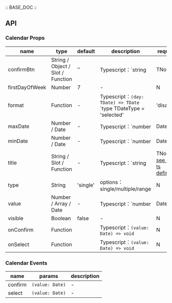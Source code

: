 :: BASE_DOC ::

## API
### Calendar Props

name | type | default | description | required
-- | -- | -- | -- | --
confirmBtn | String / Object / Slot / Function | '' | Typescript：`string | TNode | ButtonProps | null`，[Button API Documents](./button?tab=api)。[see more ts definition](https://github.com/Tencent/tdesign-mobile-vue/blob/develop/src/common.ts)。[see more ts definition](https://github.com/Tencent/tdesign-mobile-vue/tree/develop/src/calendar/type.ts) | N
firstDayOfWeek | Number | 7 | \- | N
format | Function | - | Typescript：`(day: TDate) => TDate` `type TDateType = 'selected' | 'disabled' | 'start' | 'centre' | 'end'; ` `interface TDate { date: Date; day: number; type: TDateType; className: string; }`。[see more ts definition](https://github.com/Tencent/tdesign-mobile-vue/tree/develop/src/calendar/type.ts) | N
maxDate | Number / Date | - | Typescript：`number | Date` | N
minDate | Number / Date | - | Typescript：`number | Date` | N
title | String / Slot / Function | - | Typescript：`string | TNode`。[see more ts definition](https://github.com/Tencent/tdesign-mobile-vue/blob/develop/src/common.ts) | N
type | String | 'single' | options：single/multiple/range | N
value | Number / Array / Date | - | Typescript：`number | Date | TCalendarValue[] ` `type TCalendarValue = number | Date`。[see more ts definition](https://github.com/Tencent/tdesign-mobile-vue/tree/develop/src/calendar/type.ts) | N
visible | Boolean | false | \- | N
onConfirm | Function |  | Typescript：`(value: Date) => void`<br/> | N
onSelect | Function |  | Typescript：`(value: Date) => void`<br/> | N

### Calendar Events

name | params | description
-- | -- | --
confirm | `(value: Date)` | \-
select | `(value: Date)` | \-
